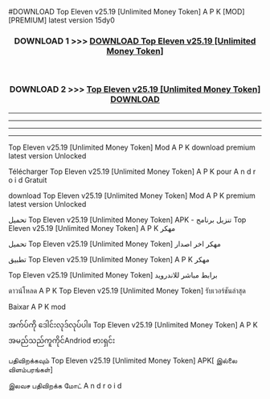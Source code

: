 #DOWNLOAD Top Eleven  v25.19 [Unlimited Money Token] A P K [MOD] [PREMIUM] latest version 15dy0



<div align="center">

<h3>DOWNLOAD 1 >>> <a href="https://teeasianyam.web.app?sq=Top Eleven  v25.19 [Unlimited Money Token]">DOWNLOAD Top Eleven  v25.19 [Unlimited Money Token] </a></h3><br>

<h3>DOWNLOAD 2 >>> <a href="https://teeasianyam.web.app?sq=Top Eleven  v25.19 [Unlimited Money Token] ">Top Eleven  v25.19 [Unlimited Money Token]  DOWNLOAD </a></h3>

</div>


----------------------------------------------------------

----------------------------------------------------------

----------------------------------------------------------

----------------------------------------------------------


Top Eleven  v25.19 [Unlimited Money Token]  Mod A P K download premium latest version Unlocked

Télécharger Top Eleven  v25.19 [Unlimited Money Token]  A P K pour A n d r o i d Gratuit

download Top Eleven  v25.19 [Unlimited Money Token]  Mod A P K premium latest version Unlocked

تحميل Top Eleven  v25.19 [Unlimited Money Token]  APK - تنزيل برنامج Top Eleven  v25.19 [Unlimited Money Token]  A P K مهكر

تحميل Top Eleven  v25.19 [Unlimited Money Token]  مهكر اخر اصدار

تطبيق Top Eleven  v25.19 [Unlimited Money Token]  A P K مهكر

Top Eleven  v25.19 [Unlimited Money Token]  برابط مباشر للاندرويد

ดาวน์โหลด A P K Top Eleven  v25.19 [Unlimited Money Token]  รับเวอร์ชันล่าสุด

Baixar A P K mod

အက်ပ်ကို ဒေါင်းလုဒ်လုပ်ပါ။ Top Eleven  v25.19 [Unlimited Money Token]  A P K အမည်သည်ကူကိုင်Andriod ဗားရှင်း

பதிவிறக்கவும் Top Eleven  v25.19 [Unlimited Money Token]  APK[ இல்லை விளம்பரங்கள்] 
 
இலவச பதிவிறக்க மோட் A n d r o i d




